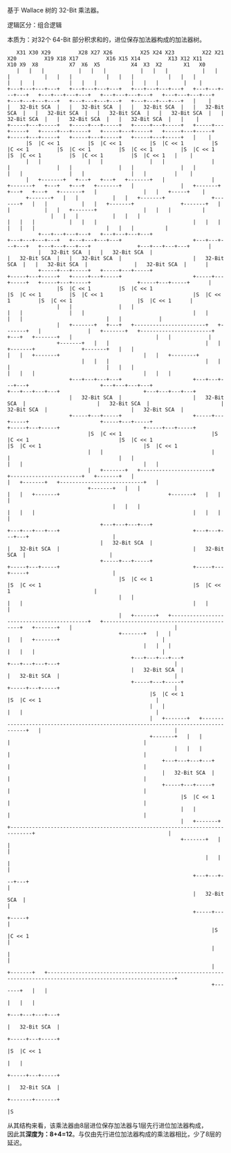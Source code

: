基于 Wallace 树的 32-Bit 乘法器。

逻辑区分：组合逻辑


本质为：对32个 64-Bit 部分积求和的，进位保存加法器构成的加法器树。

       X31 X30 X29         X28 X27 X26         X25 X24 X23         X22 X21 X20         X19 X18 X17         X16 X15 X14         X13 X12 X11         X10 X9  X8          X7  X6  X5          X4  X3  X2       X1   X0 
       |   |   |           |   |   |           |   |   |           |   |   |           |   |   |           |   |   |           |   |   |           |   |   |           |   |   |           |   |   |        |    |  
    +---+---+---+---+   +---+---+---+---+   +---+---+---+---+   +---+---+---+---+   +---+---+---+---+   +---+---+---+---+   +---+---+---+---+   +---+---+---+---+   +---+---+---+---+   +---+---+---+---+   |    |  
    |   32-Bit SCA  |   |   32-Bit SCA  |   |   32-Bit SCA  |   |   32-Bit SCA  |   |   32-Bit SCA  |   |   32-Bit SCA  |   |   32-Bit SCA  |   |   32-Bit SCA  |   |   32-Bit SCA  |   |   32-Bit SCA  |   |    |  
    +-----+---+-----+   +-----+---+-----+   +-----+---+-----+   +-----+---+-----+   +-----+---+-----+   +-----+---+-----+   +-----+---+-----+   +-----+---+-----+   +-----+---+-----+   +-----+---+-----+   |    |  
          |S  |C << 1         |S  |C << 1         |S  |C << 1         |S  |C << 1         |S  |C << 1         |S  |C << 1         |S  |C << 1         |S  |C << 1         |S  |C << 1         |S  |C << 1   |    |  
          |   |               |   |               |   |               |   |               |   |               |   |               |   |               |   |               |   |               |   |         |    |  
          |   +-------+   +---+   +---+   +-------+   |               |   +-------+   +---+   +---+   +-------+   |               |   +-------+   +---+   +---+   +-------+   |               |   |   +-----+    |  
          +-------+   |   |           |   |   +-------+               +-------+   |   |           |   |   +-------+               +-------+   |   |           |   |   +-------+               |   |   |          |  
                  |   |   |           |   |   |                               |   |   |           |   |   |                               |   |   |           |   |   |                       |   |   |          |  
              +---+---+---+---+   +---+---+---+---+                       +---+---+---+---+   +---+---+---+---+                       +---+---+---+---+   +---+---+---+---+               +---+---+---+---+      |  
              |   32-Bit SCA  |   |   32-Bit SCA  |                       |   32-Bit SCA  |   |   32-Bit SCA  |                       |   32-Bit SCA  |   |   32-Bit SCA  |               |   32-Bit SCA  |      |  
              +-----+---+-----+   +-----+---+-----+                       +-----+---+-----+   +-----+---+-----+                       +-----+---+-----+   +-----+---+-----+               +-----+---+-----+      |  
                    |S  |C << 1         |S  |C << 1                             |S  |C << 1         |S  |C << 1                             |S  |C << 1         |S  |C << 1                     |S  |C << 1      |  
                    |   |               |   |                                   |   |               |   |                                   |   |               |   |                           |   |            |  
                    |   +-------+   +---+   +-----------------------+   +-------+   |               |   +-------+   +-----------------------+   +---+   +-------+   |                           |   |            |  
                    +-------+   |   |                               |   |   +-------+               +-------+   |   |                               |   |   +-------+                           |   |   +--------+  
                            |   |   |                               |   |   |                               |   |   |                               |   |   |                                   |   |   |           
                        +---+---+---+---+                       +---+---+---+---+                       +---+---+---+---+                       +---+---+---+---+                           +---+---+---+---+       
                        |   32-Bit SCA  |                       |   32-Bit SCA  |                       |   32-Bit SCA  |                       |   32-Bit SCA  |                           |   32-Bit SCA  |       
                        +-----+---+-----+                       +-----+---+-----+                       +-----+---+-----+                       +-----+---+-----+                           +-----+---+-----+       
                              |S  |C << 1                             |S  |C << 1                             |S  |C << 1                             |S  |C << 1                                 |S  |C << 1       
                              |   |                                   |   |                                   |   |                                   |   |                                       |   |             
                              |   +-------+   +-----------------------+   +-----------------------+   +-------+   |                                   |   +-------+   +---------------------------+   |             
                              +-------+   |   |                                                   |   |   +-------+                                   +-------+   |   |                               |             
                                      |   |   |                                                   |   |   |                                                   |   |   |                               |             
                                  +---+---+---+---+                                           +---+---+---+---+                                           +---+---+---+---+                           |             
                                  |   32-Bit SCA  |                                           |   32-Bit SCA  |                                           |   32-Bit SCA  |                           |             
                                  +-----+---+-----+                                           +-----+---+-----+                                           +-----+---+-----+                           |             
                                        |S  |C << 1                                                 |S  |C << 1                                                 |S  |C << 1                           |             
                                        |   |                                                       |   |                                                       |   |                                 |             
                                        |   +-------+   +-------------------------------------------+   +-------------------------------------------+   +-------+   |                                 |             
                                        +-------+   |   |                                                                                           |   |   +-------+                                 |             
                                                |   |   |                                                                                           |   |   |                                         |             
                                            +---+---+---+---+                                                                                   +---+---+---+---+                                     |             
                                            |   32-Bit SCA  |                                                                                   |   32-Bit SCA  |                                     |             
                                            +-----+---+-----+                                                                                   +-----+---+-----+                                     |             
                                                  |S  |C << 1                                                                                         |S  |C << 1                                     |             
                                                  |   |                                                                                               |   |                                           |             
                                                  |   +-------+   +-----------------------------------------------------------------------------------+   |                                           |             
                                                  +-------+   |   |                                                                                       |                                           |             
                                                          |   |   |                                                                                       |                                           |             
                                                      +---+---+---+---+                                                                                   |                                           |             
                                                      |   32-Bit SCA  |                                                                                   |                                           |             
                                                      +-----+---+-----+                                                                                   |                                           |             
                                                            |S  |C << 1                                                                                   |                                           |             
                                                            |   |                                                                                         |                                           |             
                                                            |   +-------+   +-----------------------------------------------------------------------------+                                           |             
                                                            +-------+   |   |                                                                                                                         |             
                                                                    |   |   |                                                                                                                         |             
                                                                +---+---+---+---+                                                                                                                     |             
                                                                |   32-Bit SCA  |                                                                                                                     |             
                                                                +-----+---+-----+                                                                                                                     |             
                                                                      |S  |C << 1                                                                                                                     |             
                                                                      |   |                                                                                                                           |             
                                                                      |   +-------+   +---------------------------------------------------------------------------------------------------------------+             
                                                                      +-------+   |   |                                                                                                                             
                                                                              |   |   |                                                                                                                             
                                                                          +---+---+---+---+                                                                                                                         
                                                                          |   32-Bit SCA  |                                                                                                                         
                                                                          +-----+---+-----+                                                                                                                         
                                                                                |S  |C << 1                                                                                                                         
                                                                                |   |                                                                                                                               
                                                                          +-----+---+-----+                                                                                                                         
                                                                          |   32-Bit SCA  |                                                                                                                         
                                                                          +-------+-------+                                                                                                                         
                                                                                  |S                                                                                                                                
从其结构来看，该乘法器由8层进位保存加法器与1层先行进位加法器构成， \
因此其**深度为：8+4=12**。与仅由先行进位加法器构成的乘法器相比，少了8层的延迟。